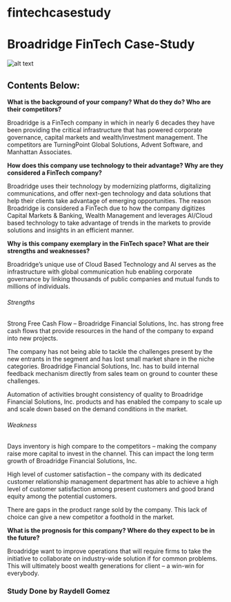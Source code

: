 # fintechcasestudy

# Broadridge FinTech Case-Study

![alt text](C:\Users\rayde\Desktop\fintechcasestudy\BRImage.png)

## Contents Below:

**What is the background of your company? What do they do? Who are their competitors?** 
 
Broadridge is a FinTech company in which in nearly 6 decades they have been providing the critical infrastructure that has powered corporate governance, capital markets and wealth/investment management.  The competitors are TurningPoint Global Solutions, Advent Software, and Manhattan Associates. 
 

**How does this company use technology to their advantage? Why are they considered a FinTech company?**
 
Broadridge uses their technology by modernizing platforms, digitalizing communications, and offer next-gen technology and data solutions that help their clients take advantage of emerging opportunities.  The reason Broadridge is considered a FinTech due to how the company digitizes Capital Markets & Banking, Wealth Management and leverages AI/Cloud based technology to take advantage of trends in the markets to provide solutions and insights in an efficient manner. 
 

**Why is this company exemplary in the FinTech space? What are their strengths and weaknesses?**
 
Broadridge’s unique use of Cloud Based Technology and AI serves as the infrastructure with global communication hub enabling corporate governance by linking thousands of public companies and mutual funds to millions of individuals. 
 

###### Strengths 


Strong Free Cash Flow – Broadridge Financial Solutions, Inc. has strong free cash flows that provide resources in the hand of the company to expand into new projects. 

 

The company has not being able to tackle the challenges present by the new entrants in the segment and has lost small market share in the niche categories. Broadridge Financial Solutions, Inc. has to build internal feedback mechanism directly from sales team on ground to counter these challenges. 

 

Automation of activities brought consistency of quality to Broadridge Financial Solutions, Inc. products and has enabled the company to scale up and scale down based on the demand conditions in the market. 

###### Weakness 

Days inventory is high compare to the competitors – making the company raise more capital to invest in the channel. This can impact the long term growth of Broadridge Financial Solutions, Inc. 

 
 

High level of customer satisfaction – the company with its dedicated customer relationship management department has able to achieve a high level of customer satisfaction among present customers and good brand equity among the potential customers. 

 

There are gaps in the product range sold by the company. This lack of choice can give a new competitor a foothold in the market.  
 
 

**What is the prognosis for this company? Where do they expect to be in the future?**
 
Broadridge want to improve operations that will require firms to take the initiative to collaborate on industry-wide solution if for common problems.  This will ultimately boost  wealth generations for client – a win-win for everybody. 

### Study Done by Raydell Gomez